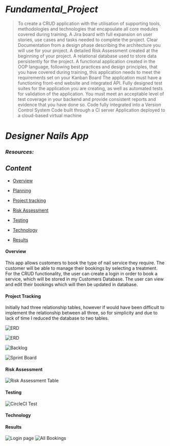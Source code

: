 # **_Fundamental_Project_**
> To create a CRUD application with the utilisation of supporting tools, methodologies and technologies that encapsulate all core modules covered during training.
A Jira board with full expansion on user stories, use cases and tasks needed to complete the project.
Clear Documentation from a design phase describing the architecture you will use for your project.
A detailed Risk Assessment created at the beginning of your project.
A relational database used to store data persistently for the project.
A functional application created in the OOP language, following best practices and design principles, that you have covered during training, this application needs to meet the requirements set on your Kanban Board
The application must have a functioning front-end website and integrated API.
Fully designed test suites for the application you are creating, as well as automated tests for validation of the application.
You must meet an acceptable level of test coverage in your backend and provide consistent reports and evidence that you have done so.
Code fully integrated into a Version Control System
Code built through a CI server
Application deployed to a cloud-based virtual machine

# **_Designer Nails App_**

### **_Resources:_**


## **_Content_**
* [Overview](#Overview)

* [Planning](#Planning)
  
 * [Project tracking](#Projecttracking)

* [Risk Assessment](#RiskAssessment)

* [Testing](#Testing)
  
* [Technology](#Technology)

* [Results](#Results)

#### Overview
 This app allows customers to book the type of nail service they require. The customer will be able to manage their bookings by selecting a treatment.
 For the CRUD functionality, the user can create a login in order to book a service, which will be stored in my Customers Database. The user can view and edit     their bookings which will then be updated in database.
 
#### Project Tracking 
Initially had three relationship tables, however if would have been difficult to implement the relationship between all three, so for simplicity and due to lack of time I reduced the database to two tables.


![ERD](https://user-images.githubusercontent.com/67292767/92315028-03908a00-efd8-11ea-9741-66f749829379.png)

![ERD](https://user-images.githubusercontent.com/67292767/92315030-07241100-efd8-11ea-93a3-aa477607ce2f.png)

![Backlog](https://user-images.githubusercontent.com/67292767/92315039-11dea600-efd8-11ea-90c3-1b341f93b84c.png)

![Sprint Board](https://user-images.githubusercontent.com/67292767/92315020-e2c83480-efd7-11ea-9e65-cc0018f92e25.png)

#### Risk Assessment

![Risk Assessment Table](https://user-images.githubusercontent.com/67292767/92315234-95999200-efda-11ea-9eeb-a0a210a9193d.png)

#### Testing

![CircleCI Test](https://user-images.githubusercontent.com/67292767/92315027-fffd0300-efd7-11ea-82df-0d8545b148e2.png)

#### Technology

#### Results
![Login page](https://user-images.githubusercontent.com/67292767/92315035-0db28880-efd8-11ea-89ac-218bb6ef231b.png)
![All Bookings](https://user-images.githubusercontent.com/67292767/92315023-ea87d900-efd7-11ea-9739-e19794170b8d.png)
